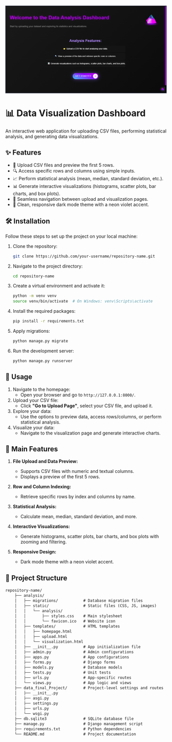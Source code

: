 ![Homepage interface](WebStatVis\analysis\static\analysis\homepage.png)

# 📊 Data Visualization Dashboard

An interactive web application for uploading CSV files, performing statistical analysis, and generating data visualizations.

## ✨ Features

- 📁 Upload CSV files and preview the first 5 rows.
- 🔍 Access specific rows and columns using simple inputs.
- 📈 Perform statistical analysis (mean, median, standard deviation, etc.).
- 📊 Generate interactive visualizations (histograms, scatter plots, bar charts, and box plots).
- 🔄 Seamless navigation between upload and visualization pages.
- 🌙 Clean, responsive dark mode theme with a neon violet accent.

## 🛠️ Installation

Follow these steps to set up the project on your local machine:

1. Clone the repository:
    ```bash
    git clone https://github.com/your-username/repository-name.git
    ```
2. Navigate to the project directory:
    ```bash
    cd repository-name
    ```
3. Create a virtual environment and activate it:
    ```bash
    python -m venv venv
    source venv/bin/activate  # On Windows: venv\Scripts\activate
    ```
4. Install the required packages:
    ```bash
    pip install -r requirements.txt
    ```
5. Apply migrations:
    ```bash
    python manage.py migrate
    ```
6. Run the development server:
    ```bash
    python manage.py runserver
    ```

## 🚀 Usage

1. Navigate to the homepage:
    - Open your browser and go to `http://127.0.0.1:8000/`.
2. Upload your CSV file:
    - Click **"Go to Upload Page"**, select your CSV file, and upload it.
3. Explore your data:
    - Use the options to preview data, access rows/columns, or perform statistical analysis.
4. Visualize your data:
    - Navigate to the visualization page and generate interactive charts.

## 🌟 Main Features

1. **File Upload and Data Preview:**
    - Supports CSV files with numeric and textual columns.
    - Displays a preview of the first 5 rows.

2. **Row and Column Indexing:**
    - Retrieve specific rows by index and columns by name.

3. **Statistical Analysis:**
    - Calculate mean, median, standard deviation, and more.

4. **Interactive Visualizations:**
    - Generate histograms, scatter plots, bar charts, and box plots with zooming and filtering.

5. **Responsive Design:**
    - Dark mode theme with a neon violet accent.

## 📁 Project Structure

```
repository-name/
    ├── analysis/
    │   ├── migrations/           # Database migration files
    │   ├── static/               # Static files (CSS, JS, images)
    │   │   └── analysis/
    │   │       ├── styles.css    # Main stylesheet
    │   │       └── favicon.ico   # Website icon
    │   ├── templates/            # HTML templates
    │   │   ├── homepage.html
    │   │   ├── upload.html
    │   │   └── visualization.html
    │   ├── __init__.py           # App initialization file
    │   ├── admin.py              # Admin configurations
    │   ├── apps.py               # App configurations
    │   ├── forms.py              # Django forms
    │   ├── models.py             # Database models
    │   ├── tests.py              # Unit tests
    │   ├── urls.py               # App-specific routes
    │   └── views.py              # App logic and views
    ├── data_final_Project/       # Project-level settings and routes
    │   ├── __init__.py
    │   ├── asgi.py
    │   ├── settings.py
    │   ├── urls.py
    │   └── wsgi.py
    ├── db.sqlite3                # SQLite database file
    ├── manage.py                 # Django management script
    ├── requirements.txt          # Python dependencies
    └── README.md                 # Project documentation
```
